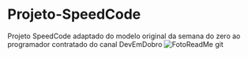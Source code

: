 # Projeto-SpeedCode
Projeto SpeedCode adaptado do modelo original da semana do zero ao programador contratado do canal DevEmDobro
![FotoReadMe git](https://github.com/user-attachments/assets/0c09281d-37ab-4e82-8ff7-73f2b28f73fe)
